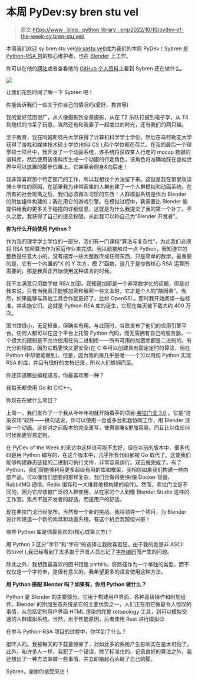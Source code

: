 # 本周 PyDev:sy bren stu vel

> 原文:[https://www . blog . python library . org/2022/10/10/pydev-of-the-week-sy bren-stu vel/](https://www.blog.pythonlibrary.org/2022/10/10/pydev-of-the-week-sybren-stuvel/)

本周我们欢迎 sy bren stu vel([@ sastu vel](https://twitter.com/sastuvel))成为我们的本周 PyDev！Sybren 是 [Python-RSA 包](https://stuvel.eu/python-rsa-doc/usage.html)的核心维护者，也在 [Blender](https://www.blender.org/) 上工作。

你可以在他的[网站](https://stuvel.eu/)或者查看他的 [GitHub 个人资料](https://github.com/sybrenstuvel/)上看到 Sybren 还在做什么。

![](../Images/d87b5c55f445b0849347e3746b697b30.png)

让我们花些时间了解一下 Sybren 吧！

你能告诉我们一些关于你自己的情况吗(爱好、教育等)

我的爱好范围很广，从人像摄影到全景摄影，从在 T2 乐队打鼓到电子学，从 T4 到随机的书呆子玩意。当然还有和我妻子一起度过的时光，还有我们的两只猫。

至于教育，我在阿姆斯特丹大学获得了计算机科学学士学位，然后在乌特勒支大学获得了游戏和媒体技术硕士学位(也叫 CS ),两个学位都在荷兰。在我的最后一个理学硕士项目中，我开发了一个动画系统，该系统将获取某人行走的 mocap 数据的语料库，然后使用该语料库生成一个动画的行走角色，该角色将准确地踩在虚拟世界中可以放置的脚步位置上。它甚至会侧身&向后走！

我非常喜欢那个特定部门的工作，所以我想找个方法留下来。这就是我在那里攻读博士学位的原因，在那里我为非常密集的人群创建了一个人群模拟和动画系统。在所有的社会距离之后，我们必须再次习惯的东西！人群模拟系统是作为 Blender 的附加组件构建的；我在用它的游戏引擎。在模拟过程中，我需要比 Blender 能提供给我的更多关于碰撞的详细信息，这就是为什么我提交了我的第一个补丁。不久之后，我获得了自己的提交权限，从此我可以称自己为“Blender 开发者”。

**你为什么开始使用 Python？**

作为我的理学学士学位的一部分，我们有一门课程“算法与复杂性”，为此我们必须将 RSA 加密算法作为家庭作业来完成。我以前接触过一点 Python，我知道它的整数是任意大小的。没有摆弄一些大整数库或任何东西，只是简单的数学。最重要的是，它有一个内置的“X 的 Y 次方，模 Z”函数，这几乎是你做核心 RSA 运算所需要的。那是我真正开始使用这种语言的时候。

我不太满意只用数字做 RSA 加密。我知道加密是一个非常数学化的话题，但是对我来说，只有当我真正能够加密和解密一些文本时，它才是个人的“酷因素”。当然，如果能够与其他工具合作就更好了，比如 OpenSSL。那时我开始阅读一些标准，并实施它们。这就是 Python-RSA 库的诞生，它现在每天被下载大约 400 万次。

图书馆很小，无足轻重，但确实有用。与此同时，谷歌发布了他们的应用引擎平台，任何人都可以在这个平台上托管 Python 代码，而无需拥有自己的服务器。一个很大的限制是不允许使用任何二进制库——所有可用的加密库都是二进制的。有充分的理由，因为它既更快又更安全(在 C 中可以创建具有固定定时的算法，但在 Python 中却很难做到)。但是，因为我的库几乎是唯一一个可以用纯 Python 实现 RSA 的库，并且有很好的文档记录，所以人们蜂拥而至。

你还知道哪些编程语言，你最喜欢哪一种？

我每天都使用 Go 和 C/C++。

你现在在做什么项目？

上周一，我们发布了一个我从今年年初就开始着手的项目:[弗拉门戈 3.0](https://flamenco.blender.org/) 。它是“渲染农场”软件——换句话说，你可以使用一台或多台机器协同工作，用 Blender 渲染一个动画。这是对之前版本的完全重写，使得部署&更加容易。而且比以往任何时候都更容易定制。

在 PyDev of the Week 的采访中这样说可能不太好，但在以前的版本中，很多代码是用 Python 编写的，在这个版本中，几乎所有代码都被 Go 取代了。这使我们能够构建静态链接的二进制可执行文件，非常容易运行。双击就完成了。有了 Python，我们将能够利用更多超级有用的库和框架，我相信如果我们构建一些内部产品，可以像我们想要的那样复杂，我们会做得更快(像 Docker 容器、RabbitMQ 通信、Redis 缓存和一大堆其他预构建的组件)。然而，弗拉门戈是不同的，因为它应该被广泛的人群使用，从在家的个人到像 Blender Studio 这样的工作室。焦点不是开发者的舒适，而是用户的舒适。

现在弗拉门戈已经发布，当然有一个新的挑战。我将领导一个项目，为 Blender 设计和建造一个新的索具和动画系统。有这个机会我超级兴奋！

哪些 Python 库是你最喜欢的(核心或第三方)？

用 Python 3 区分“字节”和“字符”的选择让我欣喜若狂。由于我的姓是非 ASCII (Stüvel ),我已经看到了太多由于开发人员忘记了[字符编码](https://stuvel.eu/post/2016-02-04-my-name-in-the-modern-world/)而产生的问题。

除此之外，我想我最喜欢的图书馆是 pathlib。将路径作为一个单独的类型，而不仅仅是一个字符串，是很有意义的。我希望更多的语言使用这种方法。

**用 Python 搭配 Blender 吗？如果有，你用 Python 做什么？**

Python 是 Blender 的主要部分。它用于构建用户界面、各种高级操作和附加组件。Blender 的附加生态系统是它的主要优势之一，人们正在用它做最令人惊叹的事情，从包括定制用户界面 HTML 渲染的完整 retopology 工具，到可以模拟交通的人群模拟系统。当然，出于性能原因，后者使用 Rust 进行模拟😉

在参与 Python-RSA 项目的过程中，你学到了什么？

挺吓人的。我被每天的下载量惊呆了，对如此多的系统产生影响实在是太可怕了。此外，和许多人一样，我犯了一个错误，除了标准化的、记录良好的算法之外，我还想出了一种方法来做一些事情，并立即搬起石头砸了自己的脚。

Sybren，谢谢你接受采访！